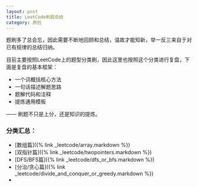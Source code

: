 ```yaml
---
layout: post
title: LeetCode刷题总结
category: 原创
---
```




题刷多了总会忘，因此需要不断地回顾和总结，温故才能知新，举一反三来自于对已有规律的总结归纳。

目前主要按照LeetCode上的题型分类刷，因此这里也按照这个分类进行复盘，下面是复盘的基本框架：

- 一个词概括核心方法
- 一句话描述解题思路
- 题解代码和注释
- 提炼通用模板



—— 刷题不只是上分，还是知识的提炼。



### 分类汇总：

- [数组篇]({% link _leetcode/array.markdown %})
- [双指针篇]({% link _leetcode/twopointers.markdown %})
- [DFS/BFS篇]({% link _leetcode/dfs_or_bfs.markdown %})
- [分治/贪心篇]({% link _leetcode/divide_and_conquer_or_greedy.markdown %})
- 

